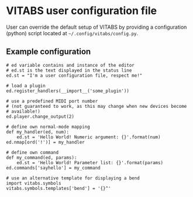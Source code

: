 VITABS user configuration file
==============================

User can override the default setup of VITABS by providing a configuration
(python) script located at `~/.config/vitabs/config.py`.

## Example configuration

    # ed variable contains and instance of the editor
    # ed.st is the text displayed in the status line
    ed.st = "I'm a user configuration file, respect me!"
    
    # load a plugin
    ed.register_handlers(__import__('some_plugin'))
    
    # use a predefined MIDI port number
    # (not guaranteed to work, as this may change when new devices become
    # available!)
    ed.player.change_output(2)
    
    # define own normal-mode mapping
    def my_handler(ed, num):
        ed.st = 'Hello World! Numeric argument: {}'.format(num)
    ed.nmap[ord('!')] = my_handler
    
    # define own command
    def my_command(ed, params):
	    ed.st = 'Hello World! Parameter list: {}'.format(params)
    ed.commands['sayhello'] = my_command
    
    # use an alternative template for displaying a bend
    import vitabs.symbols
    vitabs.symbols.templates['bend'] = '{}^'
